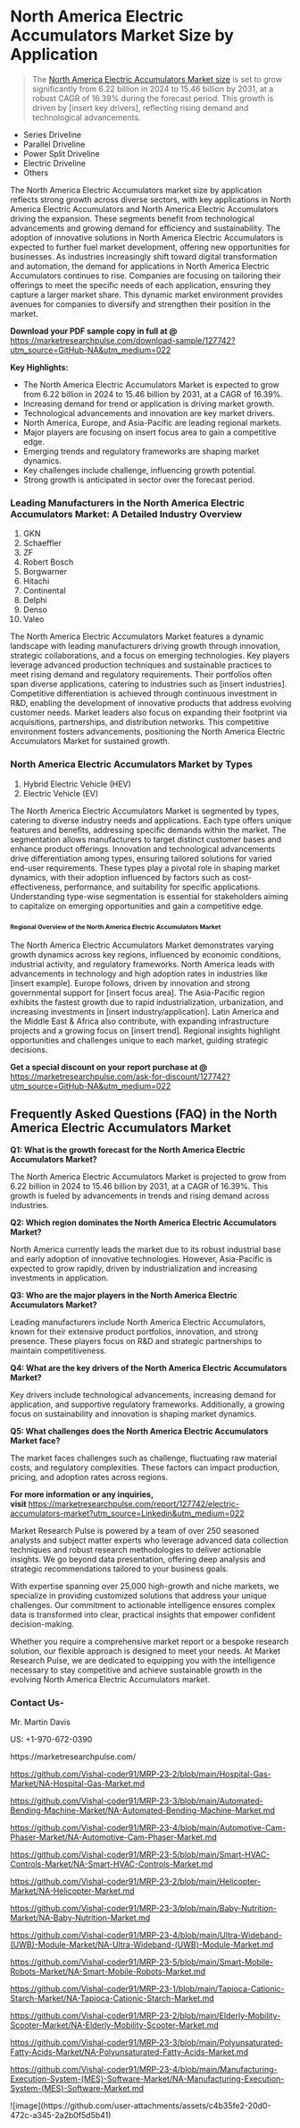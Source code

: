 <h1>North America Electric Accumulators Market&nbsp;Size by Application</h1><blockquote><p>The <a href="https://marketresearchpulse.com/download-sample/127742?utm_source=GitHub-NA&amp;utm_medium=022">North America Electric Accumulators Market size</a> is set to grow significantly from 6.22 billion in 2024 to 15.46 billion by 2031, at a robust CAGR of 16.39% during the forecast period. This growth is driven by [insert key drivers], reflecting rising demand and technological advancements.</p></blockquote><ul><li>Series Driveline<li> Parallel Driveline<li> Power Split Driveline<li> Electric Driveline<li> Others</li></ul><p>The North America Electric Accumulators market size by application reflects strong growth across diverse sectors, with key applications in North America Electric Accumulators and North America Electric Accumulators driving the expansion. These segments benefit from technological advancements and growing demand for efficiency and sustainability. The adoption of innovative solutions in North America Electric Accumulators is expected to further fuel market development, offering new opportunities for businesses. As industries increasingly shift toward digital transformation and automation, the demand for applications in North America Electric Accumulators continues to rise. Companies are focusing on tailoring their offerings to meet the specific needs of each application, ensuring they capture a larger market share. This dynamic market environment provides avenues for companies to diversify and strengthen their position in the market.</p><p><strong>Download your PDF sample copy in full at @ </strong><a href="https://marketresearchpulse.com/download-sample/127742?utm_source=GitHub-NA&amp;utm_medium=022">https://marketresearchpulse.com/download-sample/127742?utm_source=GitHub-NA&amp;utm_medium=022</a></p><p><strong>Key Highlights: </strong></p><ul><li>The North America Electric Accumulators Market is expected to grow from 6.22 billion in 2024 to 15.46 billion by 2031, at a CAGR of 16.39%.</li><li>Increasing demand for trend or application is driving market growth.</li><li>Technological advancements and innovation are key market drivers.</li><li>North America, Europe, and Asia-Pacific are leading regional markets.</li><li>Major players are focusing on insert focus area to gain a competitive edge.</li><li>Emerging trends and regulatory frameworks are shaping market dynamics.</li><li>Key challenges include challenge, influencing growth potential.</li><li>Strong growth is anticipated in sector over the forecast period.</li></ul><h3>Leading Manufacturers in the North America Electric Accumulators Market: A Detailed Industry Overview</h3><ol><li>GKN</li><li>Schaeffler</li><li>ZF</li><li>Robert Bosch</li><li>Borgwarner</li><li>Hitachi</li><li>Continental</li><li>Delphi</li><li>Denso</li><li>Valeo</li></ol><div class="flex max-w-full flex-col flex-grow"><div class="min-h-8 text-message flex w-full flex-col items-end gap-2 whitespace-normal break-words [.text-message+&amp;]:mt-5" dir="auto" data-message-author-role="assistant" data-message-id="fd8432e4-4910-450d-b182-61b7bfb0a01f" data-message-model-slug="gpt-4o"><div class="flex w-full flex-col gap-1 empty:hidden first:pt-[3px]"><div class="markdown prose w-full break-words dark:prose-invert light"><p>The North America Electric Accumulators Market features a dynamic landscape with leading manufacturers driving growth through innovation, strategic collaborations, and a focus on emerging technologies. Key players leverage advanced production techniques and sustainable practices to meet rising demand and regulatory requirements. Their portfolios often span diverse applications, catering to industries such as [insert industries]. Competitive differentiation is achieved through continuous investment in R&amp;D, enabling the development of innovative products that address evolving customer needs. Market leaders also focus on expanding their footprint via acquisitions, partnerships, and distribution networks. This competitive environment fosters advancements, positioning the North America Electric Accumulators Market for sustained growth.</p></div></div></div></div><h3>North America Electric Accumulators Market by Types</h3><ol><li>Hybrid Electric Vehicle (HEV)<li> Electric Vehicle (EV)</li></ol><div class="flex max-w-full flex-col flex-grow"><div class="min-h-8 text-message flex w-full flex-col items-end gap-2 whitespace-normal break-words [.text-message+&amp;]:mt-5" dir="auto" data-message-author-role="assistant" data-message-id="084470be-0bb7-4664-bddf-5156b4f41249" data-message-model-slug="gpt-4o-mini"><div class="flex w-full flex-col gap-1 empty:hidden first:pt-[3px]"><div class="markdown prose w-full break-words dark:prose-invert light"><p>The North America Electric Accumulators Market is segmented by types, catering to diverse industry needs and applications. Each type offers unique features and benefits, addressing specific demands within the market. The segmentation allows manufacturers to target distinct customer bases and enhance product offerings. Innovation and technological advancements drive differentiation among types, ensuring tailored solutions for varied end-user requirements. These types play a pivotal role in shaping market dynamics, with their adoption influenced by factors such as cost-effectiveness, performance, and suitability for specific applications. Understanding type-wise segmentation is essential for stakeholders aiming to capitalize on emerging opportunities and gain a competitive edge.</p></div></div></div></div><h3><span style="font-size: 11px;">Regional Overview of the North America Electric Accumulators Market</span></h3><div class="flex max-w-full flex-col flex-grow"><div class="min-h-8 text-message flex w-full flex-col items-end gap-2 whitespace-normal break-words [.text-message+&amp;]:mt-5" dir="auto" data-message-author-role="assistant" data-message-id="e9038762-ce64-4e30-91c9-9bd413514231" data-message-model-slug="gpt-4o-mini"><div class="flex w-full flex-col gap-1 empty:hidden first:pt-[3px]"><div class="markdown prose w-full break-words dark:prose-invert light"><p>The North America Electric Accumulators Market demonstrates varying growth dynamics across key regions, influenced by economic conditions, industrial activity, and regulatory frameworks. North America leads with advancements in technology and high adoption rates in industries like [insert example]. Europe follows, driven by innovation and strong governmental support for [insert focus area]. The Asia-Pacific region exhibits the fastest growth due to rapid industrialization, urbanization, and increasing investments in [insert industry/application]. Latin America and the Middle East &amp; Africa also contribute, with expanding infrastructure projects and a growing focus on [insert trend]. Regional insights highlight opportunities and challenges unique to each market, guiding strategic decisions.</p></div></div></div></div><p><strong>Get a special discount on your report purchase at @ </strong><a href="https://marketresearchpulse.com/ask-for-discount/127742?utm_source=GitHub-NA&amp;utm_medium=022">https://marketresearchpulse.com/ask-for-discount/127742?utm_source=GitHub-NA&amp;utm_medium=022</a></p><h2>Frequently Asked Questions (FAQ) in the North America Electric Accumulators Market</h2><p><strong>Q1: What is the growth forecast for the North America Electric Accumulators Market?</strong></p><p>The North America Electric Accumulators Market is projected to grow from 6.22 billion in 2024 to 15.46 billion by 2031, at a CAGR of 16.39%. This growth is fueled by advancements in trends and rising demand across industries.</p><p><strong>Q2: Which region dominates the North America Electric Accumulators Market?</strong></p><p>North America currently leads the market due to its robust industrial base and early adoption of innovative technologies. However, Asia-Pacific is expected to grow rapidly, driven by industrialization and increasing investments in application.</p><p><strong>Q3: Who are the major players in the North America Electric Accumulators Market?</strong></p><p>Leading manufacturers include North America Electric Accumulators, known for their extensive product portfolios, innovation, and strong presence. These players focus on R&amp;D and strategic partnerships to maintain competitiveness.</p><p><strong>Q4: What are the key drivers of the North America Electric Accumulators Market?</strong></p><p>Key drivers include technological advancements, increasing demand for application, and supportive regulatory frameworks. Additionally, a growing focus on sustainability and innovation is shaping market dynamics.</p><p><strong>Q5: What challenges does the North America Electric Accumulators Market face?</strong></p><p>The market faces challenges such as challenge, fluctuating raw material costs, and regulatory complexities. These factors can impact production, pricing, and adoption rates across regions.</p><p><strong>For more information or any inquiries, visit&nbsp;</strong><a href="https://marketresearchpulse.com/report/127742/electric-accumulators-market?utm_source=Linkedin&utm_medium=022">https://marketresearchpulse.com/report/127742/electric-accumulators-market?utm_source=Linkedin&utm_medium=022</a></p><p>Market Research Pulse is powered by a team of over 250 seasoned analysts and subject matter experts who leverage advanced data collection techniques and robust research methodologies to deliver actionable insights. We go beyond data presentation, offering deep analysis and strategic recommendations tailored to your business goals.</p><p>With expertise spanning over 25,000 high-growth and niche markets, we specialize in providing customized solutions that address your unique challenges. Our commitment to actionable intelligence ensures complex data is transformed into clear, practical insights that empower confident decision-making.</p><p>Whether you require a comprehensive market report or a bespoke research solution, our flexible approach is designed to meet your needs. At Market Research Pulse, we are dedicated to equipping you with the intelligence necessary to stay competitive and achieve sustainable growth in the evolving North America Electric Accumulators market.</p><h3><strong>Contact Us-</strong></h3><p>Mr. Martin Davis</p><p>US: +1-970-672-0390</p><p>https://marketresearchpulse.com/</p><p><a href="https://github.com/Vishal-coder91/MRP-23-2/blob/main/Hospital-Gas-Market/NA-Hospital-Gas-Market.md">https://github.com/Vishal-coder91/MRP-23-2/blob/main/Hospital-Gas-Market/NA-Hospital-Gas-Market.md</a></p><p><a href="https://github.com/Vishal-coder91/MRP-23-3/blob/main/Automated-Bending-Machine-Market/NA-Automated-Bending-Machine-Market.md">https://github.com/Vishal-coder91/MRP-23-3/blob/main/Automated-Bending-Machine-Market/NA-Automated-Bending-Machine-Market.md</a></p><p><a href="https://github.com/Vishal-coder91/MRP-23-4/blob/main/Automotive-Cam-Phaser-Market/NA-Automotive-Cam-Phaser-Market.md">https://github.com/Vishal-coder91/MRP-23-4/blob/main/Automotive-Cam-Phaser-Market/NA-Automotive-Cam-Phaser-Market.md</a></p><p><a href="https://github.com/Vishal-coder91/MRP-23-5/blob/main/Smart-HVAC-Controls-Market/NA-Smart-HVAC-Controls-Market.md">https://github.com/Vishal-coder91/MRP-23-5/blob/main/Smart-HVAC-Controls-Market/NA-Smart-HVAC-Controls-Market.md</a></p><p><a href="https://github.com/Vishal-coder91/MRP-23-2/blob/main/Helicopter-Market/NA-Helicopter-Market.md">https://github.com/Vishal-coder91/MRP-23-2/blob/main/Helicopter-Market/NA-Helicopter-Market.md</a></p><p><a href="https://github.com/Vishal-coder91/MRP-23-3/blob/main/Baby-Nutrition-Market/NA-Baby-Nutrition-Market.md">https://github.com/Vishal-coder91/MRP-23-3/blob/main/Baby-Nutrition-Market/NA-Baby-Nutrition-Market.md</a></p><p><a href="https://github.com/Vishal-coder91/MRP-23-4/blob/main/Ultra-Wideband-(UWB)-Module-Market/NA-Ultra-Wideband-(UWB)-Module-Market.md">https://github.com/Vishal-coder91/MRP-23-4/blob/main/Ultra-Wideband-(UWB)-Module-Market/NA-Ultra-Wideband-(UWB)-Module-Market.md</a></p><p><a href="https://github.com/Vishal-coder91/MRP-23-5/blob/main/Smart-Mobile-Robots-Market/NA-Smart-Mobile-Robots-Market.md">https://github.com/Vishal-coder91/MRP-23-5/blob/main/Smart-Mobile-Robots-Market/NA-Smart-Mobile-Robots-Market.md</a></p><p><a href="https://github.com/Vishal-coder91/MRP-23-1/blob/main/Tapioca-Cationic-Starch-Market/NA-Tapioca-Cationic-Starch-Market.md">https://github.com/Vishal-coder91/MRP-23-1/blob/main/Tapioca-Cationic-Starch-Market/NA-Tapioca-Cationic-Starch-Market.md</a></p><p><a href="https://github.com/Vishal-coder91/MRP-23-2/blob/main/Elderly-Mobility-Scooter-Market/NA-Elderly-Mobility-Scooter-Market.md">https://github.com/Vishal-coder91/MRP-23-2/blob/main/Elderly-Mobility-Scooter-Market/NA-Elderly-Mobility-Scooter-Market.md</a></p><p><a href="https://github.com/Vishal-coder91/MRP-23-3/blob/main/Polyunsaturated-Fatty-Acids-Market/NA-Polyunsaturated-Fatty-Acids-Market.md">https://github.com/Vishal-coder91/MRP-23-3/blob/main/Polyunsaturated-Fatty-Acids-Market/NA-Polyunsaturated-Fatty-Acids-Market.md</a></p><p><a href="https://github.com/Vishal-coder91/MRP-23-4/blob/main/Manufacturing-Execution-System-(MES)-Software-Market/NA-Manufacturing-Execution-System-(MES)-Software-Market.md">https://github.com/Vishal-coder91/MRP-23-4/blob/main/Manufacturing-Execution-System-(MES)-Software-Market/NA-Manufacturing-Execution-System-(MES)-Software-Market.md</a></p>
![image](https://github.com/user-attachments/assets/c4b35fe2-20d0-472c-a345-2a2b0f5d5b41)
